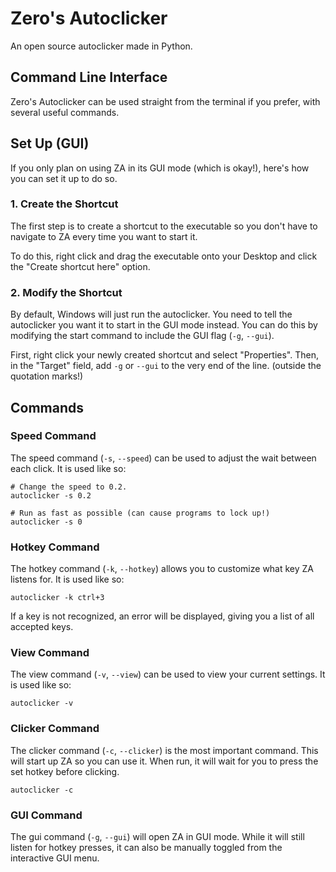 # Zero's Autoclicker

An open source autoclicker made in Python.

## Command Line Interface

Zero's Autoclicker can be used straight from the terminal if you prefer, with several useful commands.

## Set Up (GUI)

If you only plan on using ZA in its GUI mode (which is okay!), here's how you can set it up to do so.

### 1. Create the Shortcut

The first step is to create a shortcut to the executable so you don't have to navigate to ZA every time you want to start it.

To do this, right click and drag the executable onto your Desktop and click the "Create shortcut here" option.

### 2. Modify the Shortcut

By default, Windows will just run the autoclicker. You need to tell the autoclicker you want it to start in the GUI mode instead. You can do this by modifying the start command to include the GUI flag (`-g`, `--gui`).

First, right click your newly created shortcut and select "Properties". Then, in the "Target" field, add `-g` or `--gui` to the very end of the line. (outside the quotation marks!)

## Commands

### Speed Command

The speed command (`-s`, `--speed`) can be used to adjust the wait between each click. It is used like so:
```
# Change the speed to 0.2.
autoclicker -s 0.2

# Run as fast as possible (can cause programs to lock up!)
autoclicker -s 0
```

### Hotkey Command

The hotkey command (`-k`, `--hotkey`) allows you to customize what key ZA listens for. It is used like so:
```
autoclicker -k ctrl+3
```
If a key is not recognized, an error will be displayed, giving you a list of all accepted keys.

### View Command

The view command (`-v`, `--view`) can be used to view your current settings. It is used like so:
```
autoclicker -v
```

### Clicker Command

The clicker command (`-c`, `--clicker`) is the most important command. This will start up ZA so you can use it. When run, it will wait for you to press the set hotkey before clicking.
```
autoclicker -c
```

### GUI Command

The gui command (`-g`, `--gui`) will open ZA in GUI mode. While it will still listen for hotkey presses, it can also be manually toggled from the interactive GUI menu.